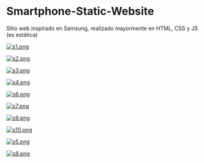 # Smartphone-Static-Website
Sitio web inspirado en Samsung, realizado mayormente en HTML, CSS y JS (es estática)

[![s1.png](https://i.postimg.cc/8CtrQn0P/s1.png)](https://postimg.cc/v1xm5Xyp)

[![s2.png](https://i.postimg.cc/wjvBRcx7/s2.png)](https://postimg.cc/rKBTv4rk)

[![s3.png](https://i.postimg.cc/4yt6gQcL/s3.png)](https://postimg.cc/sGjQPSw7)

[![s4.png](https://i.postimg.cc/76J73nKH/s4.png)](https://postimg.cc/gXdnd89Q)

[![s6.png](https://i.postimg.cc/05nxGMBm/s6.png)](https://postimg.cc/HjrfdxHs)

[![s7.png](https://i.postimg.cc/TPLhFYgQ/s7.png)](https://postimg.cc/942Wq2xq)

[![s9.png](https://i.postimg.cc/L60pwdR8/s9.png)](https://postimg.cc/3dpV0cds)

[![s10.png](https://i.postimg.cc/D0jt9G9M/s10.png)](https://postimg.cc/sGW6SMDY)

[![s5.png](https://i.postimg.cc/J0QKBW7V/s5.png)](https://postimg.cc/XBp9TmyQ)

[![s8.png](https://i.postimg.cc/Ls4fQZVP/s8.png)](https://postimg.cc/nX5CCrgV)
